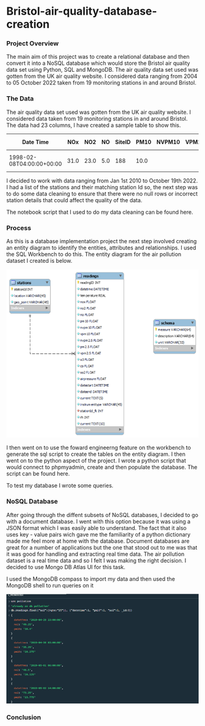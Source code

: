 # Bristol-air-quality-database-creation

### Project Overview
The main aim of this project was to create a relational database and then convert it into a NoSQL database which would store the Bristol air quality data set using Python, SQL and MongoDB. The air quality data set used was gotten from the UK air quality website. I considered data ranging from 2004 to 05 October 2022 taken from 19 monitoring stations in and around Bristol.

### The Data
The air quality data set used was gotten from the UK air quality website. I considered data taken from 19 monitoring stations in and around Bristol. The data had 23 columns, I have created a sample table to show this.

|Date Time|NOx|NO2|NO|SiteID|PM10|NVPM10|VPM10|NVPM2.5|PM2.5|VPM2.5|CO|O3|SO2|Temperature|RH|Air Pressure|Location|geo_point_2d|DateStart|DateEnd|Current|Instrument Type|
|-----------|-----------|-----------|-----------|-----------|-----------|-----------|-----------|-----------|-----------|-----------|-----------|-----------|-----------|-----------|-----------|-----------|-----------|-----------|-----------|-----------|-----------|-----------|
1998-02-08T04:00:00+00:00|31.0|23.0|5.0|188|10.0| | | | | |0.3|40.0|3.0| | | |AURN Bristol Centre|51.4572041156,-2.58564914143| | | False|Continuous (Reference)|

I decided to work with data ranging from Jan 1st 2010 to October 19th 2022. I had a list of the stations and their matching station Id so, the next step was to do some data cleaning to ensure that there were no null rows or incorrect station details that could affect the quality of the data. 

The notebook script that I used to do my data cleaning can be found here.


### Process
As this is a database implementation project the next step involved creating an entity diagram to identify the entities, attributes and relationships. I used the SQL Workbench to do this. The entity diagram for the air pollution dataset I created is below.

![erd](/images/pollution.png)

I then went on to use the foward engineerng feature on the workbench to generate the sql script to create the tables on the entity diagram. I then went on to the python aspect of the project. I wrote a python script that would connect to phpmyadmin, create and then populate the database.
The script can be found here.

To test my database I wrote some queries.

### NoSQL Database
After going through the diffent subsets of NoSQL databases, I decided to go with a document database. I went with this option because it was using a JSON format which I was easily able to understand. The fact that it also uses key - value pairs wich gave me the familiarity of a python dictionary made me feel more at home with the database. Document databases are great for a number of applications but the one that stood out to me was that it was good for handling and extracting real time data. The air pollution dataset is a real time data and so I felt I was making the right decision. I decided to use Mongo DB Atlas UI for this task.

I used the MongoDB compass to import my data and then used the MongoDB shell to run queries on it 

![shell](/images/shell_method.PNG)



### Conclusion
